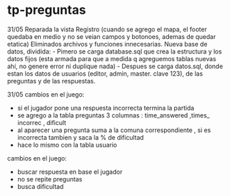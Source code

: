 # tp-preguntas

31/05
Reparada la vista Registro (cuando se agrego el mapa, el footer quedaba en medio y no se veian campos y botonoes, ademas de quedar etatica)
Eliminados archivos y funciones innecesarias.
Nueva base de datos, dividida:
    - Pimero se carga database.sql que crea la estructura y los datos fijos (esta armada para que a medida q agreguemos tablas nuevas ahí, no genere error ni duplique nada)
    - Despues se carga datos.sql, donde estan los datos de usuarios (editor, admin, master. clave 123), de las preguntas y de las respuestas.


31/05
cambios en el juego:

- si el jugador pone una respuesta incorrecta termina la partida
- se agrego a la tabla preguntas 3 columnas : time_answered ,times_ incorrec , dificult
- al aparecer una pregunta suma a la comuna correspondiente , si es incorrecta tambien y saca la % de dificultad
- hace lo mismo con la tabla usuario

cambios en el juego:
- buscar respuesta en base el jugador
- no se repite preguntas
- busca dificultad